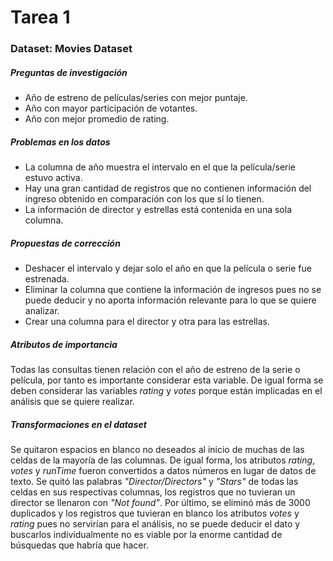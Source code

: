 # Tarea 1
### Dataset: Movies Dataset 
##### Preguntas de investigación
- Año de estreno de películas/series con mejor puntaje.
- Año con mayor participación de votantes.
- Año con mejor promedio de rating. 

##### Problemas en los datos
- La columna de año muestra el intervalo en el que la película/serie estuvo activa.
- Hay una gran cantidad de registros que no contienen información del ingreso obtenido en comparación con los que sí lo tienen.
- La información de director y estrellas está contenida en una sola columna.

##### Propuestas de corrección
- Deshacer el intervalo y dejar solo el año en que la película o serie fue estrenada.
- Eliminar la columna que contiene la información de ingresos pues no se puede deducir y no aporta información relevante para lo que se quiere analizar.
- Crear una columna para el director y otra para las estrellas.

##### Atributos de importancia
Todas las consultas tienen relación con el año de estreno de la serie o película, por tanto es importante considerar esta variable. De igual forma se deben considerar las variables *rating* y *votes* porque están implicadas en el análisis que se quiere realizar.
##### Transformaciones en el dataset
Se quitaron espacios en blanco no deseados al inicio de muchas de las celdas de la mayoría de las columnas. De igual forma, los atributos *rating*, *votes* y *runTime* fueron convertidos a datos números en lugar de datos de texto. Se quitó las palabras *"Director/Directors"* y *"Stars"* de todas las celdas en sus respectivas columnas, los registros que no tuvieran un director se llenaron con *"Not found"*. Por último, se eliminó más de 3000 duplicados y los registros que tuvieran en blanco los atributos *votes* y *rating* pues no servirían para el análisis, no se puede deducir el dato y buscarlos individualmente no es viable por la enorme cantidad de búsquedas que habría que hacer.